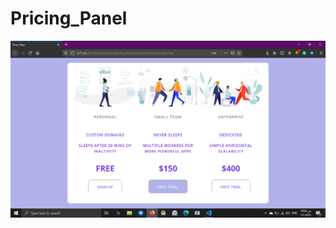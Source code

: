 # Pricing_Panel
![alt text](https://github.com/miramgh/Pricing_Panel/blob/main/Screenshot%20(548).png)
